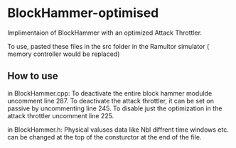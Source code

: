 # BlockHammer-optimised
Implimentaion of BlockHammer with an optimized Attack Throttler.

To use, pasted these files in the src folder in the Ramultor simulator ( memory controller would be replaced)

<H2>How to use</H2>
in BlockHammer.cpp:
To deactivate the entire block hammer modulde uncomment line 287.
To deactivate the attack throttler, it can be set on passive by uncommenting line 245.
To disable just the optimization in the attack throttler uncomment line 225.

in BlockHammer.h:
Physical valuses data like Nbl diffrent time windows etc. can be changed at the top of the consturctor at the end of the file.

